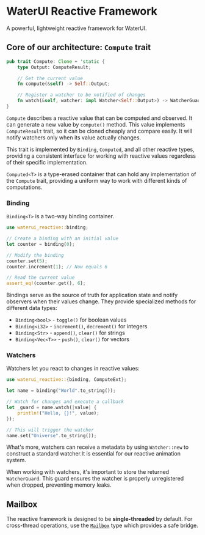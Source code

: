 # WaterUI Reactive Framework

A powerful, lightweight reactive framework for WaterUI.

## Core of our architecture: `Compute` trait

```rust
pub trait Compute: Clone + 'static {
    type Output: ComputeResult;

    // Get the current value
    fn compute(&self) -> Self::Output;

    // Register a watcher to be notified of changes
    fn watch(&self, watcher: impl Watcher<Self::Output>) -> WatcherGuard;
}
```

`Compute` describes a reactive value that can be computed and observed. It can generate a new value by `compute()` method.
This value implements `ComputeResult` trait, so it can be cloned cheaply and compare easily.
It will notify watchers only when its value actually changes.


This trait is implemented by `Binding`, `Computed`, and all other reactive types, providing a consistent interface for working with reactive values regardless of their specific implementation.

`Computed<T>` is a type-erased container that can hold any implementation of the `Compute` trait, providing a uniform way to work with different kinds of computations.

### Binding

`Binding<T>` is a two-way binding container.

```rust
use waterui_reactive::binding;

// Create a binding with an initial value
let counter = binding(0);

// Modify the binding
counter.set(5);
counter.increment(1); // Now equals 6

// Read the current value
assert_eq!(counter.get(), 6);
```

Bindings serve as the source of truth for application state and notify observers when their values change. They provide specialized methods for different data types:

- `Binding<bool>` - `toggle()` for boolean values
- `Binding<i32>` - `increment()`, `decrement()` for integers
- `Binding<Str>` - `append()`, `clear()` for strings
- `Binding<Vec<T>>` - `push()`, `clear()` for vectors

### Watchers

Watchers let you react to changes in reactive values:

```rust
use waterui_reactive::{binding, ComputeExt};

let name = binding("World".to_string());

// Watch for changes and execute a callback
let _guard = name.watch(|value| {
    println!("Hello, {}!", value);
});

// This will trigger the watcher
name.set("Universe".to_string());
```

What's more, watchers can receive a metadata by using `Watcher::new` to construct a standard watcher.It is essential for our reactive animation system.

When working with watchers, it's important to store the returned `WatcherGuard`. This guard ensures the watcher is properly unregistered when dropped, preventing memory leaks.

## Mailbox

The reactive framework is designed to be **single-threaded** by default. For cross-thread operations, use the [`Mailbox`](mailbox/index.html) type which provides a safe bridge.
